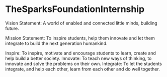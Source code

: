 # TheSparksFoundationInternship

Vision Statement: A world of enabled and connected little minds, building future.

Mission Statement: To inspire students, help them innovate and let them integrate to build the next generation humankind.

Inspire: To inspire, motivate and encourage students to learn, create and help build a better society. Innovate: To teach new ways of thinking, to innovate and solve the problems on their own. Integrate: To let the students integrate, and help each other, learn from each other and do well together.
